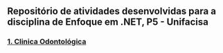 ## Repositório de atividades desenvolvidas para a disciplina de Enfoque em .NET, P5 - Unifacisa

### [1. Clinica Odontológica](OdontoClinicaP1)
